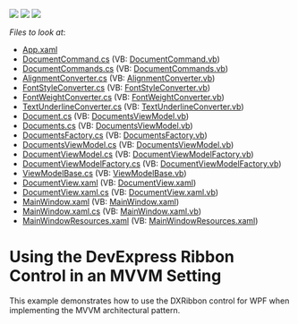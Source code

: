 <!-- default badges list -->
![](https://img.shields.io/endpoint?url=https://codecentral.devexpress.com/api/v1/VersionRange/128655676/10.2.5%2B)
[![](https://img.shields.io/badge/Open_in_DevExpress_Support_Center-FF7200?style=flat-square&logo=DevExpress&logoColor=white)](https://supportcenter.devexpress.com/ticket/details/E20019)
[![](https://img.shields.io/badge/📖_How_to_use_DevExpress_Examples-e9f6fc?style=flat-square)](https://docs.devexpress.com/GeneralInformation/403183)
<!-- default badges end -->
<!-- default file list -->
*Files to look at*:

* [App.xaml](./CS/App.xaml)
* [DocumentCommand.cs](./CS/Commands/DocumentCommand.cs) (VB: [DocumentCommand.vb](./VB/Commands/DocumentCommand.vb))
* [DocumentCommands.cs](./CS/Commands/DocumentCommands.cs) (VB: [DocumentCommands.vb](./VB/Commands/DocumentCommands.vb))
* [AlignmentConverter.cs](./CS/Converters/AlignmentConverter.cs) (VB: [AlignmentConverter.vb](./VB/Converters/AlignmentConverter.vb))
* [FontStyleConverter.cs](./CS/Converters/FontStyleConverter.cs) (VB: [FontStyleConverter.vb](./VB/Converters/FontStyleConverter.vb))
* [FontWeightConverter.cs](./CS/Converters/FontWeightConverter.cs) (VB: [FontWeightConverter.vb](./VB/Converters/FontWeightConverter.vb))
* [TextUnderlineConverter.cs](./CS/Converters/TextUnderlineConverter.cs) (VB: [TextUnderlineConverter.vb](./VB/Converters/TextUnderlineConverter.vb))
* [Document.cs](./CS/Models/Document.cs) (VB: [DocumentsViewModel.vb](./VB/ViewModels/DocumentsViewModel.vb))
* [Documents.cs](./CS/Models/Documents.cs) (VB: [DocumentsViewModel.vb](./VB/ViewModels/DocumentsViewModel.vb))
* [DocumentsFactory.cs](./CS/Models/DocumentsFactory.cs) (VB: [DocumentsFactory.vb](./VB/Models/DocumentsFactory.vb))
* [DocumentsViewModel.cs](./CS/ViewModels/DocumentsViewModel.cs) (VB: [DocumentsViewModel.vb](./VB/ViewModels/DocumentsViewModel.vb))
* [DocumentViewModel.cs](./CS/ViewModels/DocumentViewModel.cs) (VB: [DocumentViewModelFactory.vb](./VB/ViewModels/DocumentViewModelFactory.vb))
* [DocumentViewModelFactory.cs](./CS/ViewModels/DocumentViewModelFactory.cs) (VB: [DocumentViewModelFactory.vb](./VB/ViewModels/DocumentViewModelFactory.vb))
* [ViewModelBase.cs](./CS/ViewModels/ViewModelBase.cs) (VB: [ViewModelBase.vb](./VB/ViewModels/ViewModelBase.vb))
* [DocumentView.xaml](./CS/Views/DocumentView.xaml) (VB: [DocumentView.xaml](./VB/Views/DocumentView.xaml))
* [DocumentView.xaml.cs](./CS/Views/DocumentView.xaml.cs) (VB: [DocumentView.xaml.vb](./VB/Views/DocumentView.xaml.vb))
* [MainWindow.xaml](./CS/Views/MainWindow.xaml) (VB: [MainWindow.xaml](./VB/Views/MainWindow.xaml))
* [MainWindow.xaml.cs](./CS/Views/MainWindow.xaml.cs) (VB: [MainWindow.xaml.vb](./VB/Views/MainWindow.xaml.vb))
* [MainWindowResources.xaml](./CS/Views/MainWindowResources.xaml) (VB: [MainWindowResources.xaml](./VB/Views/MainWindowResources.xaml))
<!-- default file list end -->
# Using the DevExpress Ribbon Control in an MVVM Setting


<p>This example demonstrates how to use the DXRibbon control for WPF when implementing the MVVM architectural pattern.</p>

<br/>


